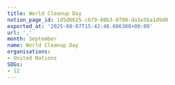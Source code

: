 ```yaml
---
title: World Cleanup Day
notion_page_id: 1d5d6625-c679-80b3-8f09-da1e5ba1d9d0
exported_at: '2025-08-07T15:42:48.606388+00:00'
url: ','
month: September
name: World Cleanup Day
organisations:
- United Nations
SDGs:
- 12
---
```


